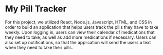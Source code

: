 # My Pill Tracker

For this project, we utilized React, Node.js, Javascript, HTML, and CSS in order to build an application that helps users track the pills they have to take weekly. Upon logging in, users can view their calendar of medications that they need to take, as well as add more medications if necessary. Users can also set up notifications, so that the application will send the users a text when they need to take their pills.